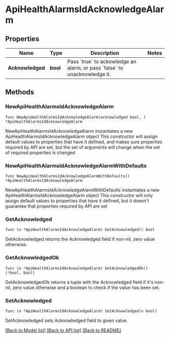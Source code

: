 # ApiHealthAlarmsIdAcknowledgeAlarm

## Properties

Name | Type | Description | Notes
------------ | ------------- | ------------- | -------------
**Acknowledged** | **bool** | Pass &#x60;true&#x60; to ackowledge an alarm, or pass &#x60;false&#x60; to unacknowledge it. | 

## Methods

### NewApiHealthAlarmsIdAcknowledgeAlarm

`func NewApiHealthAlarmsIdAcknowledgeAlarm(acknowledged bool, ) *ApiHealthAlarmsIdAcknowledgeAlarm`

NewApiHealthAlarmsIdAcknowledgeAlarm instantiates a new ApiHealthAlarmsIdAcknowledgeAlarm object
This constructor will assign default values to properties that have it defined,
and makes sure properties required by API are set, but the set of arguments
will change when the set of required properties is changed

### NewApiHealthAlarmsIdAcknowledgeAlarmWithDefaults

`func NewApiHealthAlarmsIdAcknowledgeAlarmWithDefaults() *ApiHealthAlarmsIdAcknowledgeAlarm`

NewApiHealthAlarmsIdAcknowledgeAlarmWithDefaults instantiates a new ApiHealthAlarmsIdAcknowledgeAlarm object
This constructor will only assign default values to properties that have it defined,
but it doesn't guarantee that properties required by API are set

### GetAcknowledged

`func (o *ApiHealthAlarmsIdAcknowledgeAlarm) GetAcknowledged() bool`

GetAcknowledged returns the Acknowledged field if non-nil, zero value otherwise.

### GetAcknowledgedOk

`func (o *ApiHealthAlarmsIdAcknowledgeAlarm) GetAcknowledgedOk() (*bool, bool)`

GetAcknowledgedOk returns a tuple with the Acknowledged field if it's non-nil, zero value otherwise
and a boolean to check if the value has been set.

### SetAcknowledged

`func (o *ApiHealthAlarmsIdAcknowledgeAlarm) SetAcknowledged(v bool)`

SetAcknowledged sets Acknowledged field to given value.



[[Back to Model list]](../README.md#documentation-for-models) [[Back to API list]](../README.md#documentation-for-api-endpoints) [[Back to README]](../README.md)


